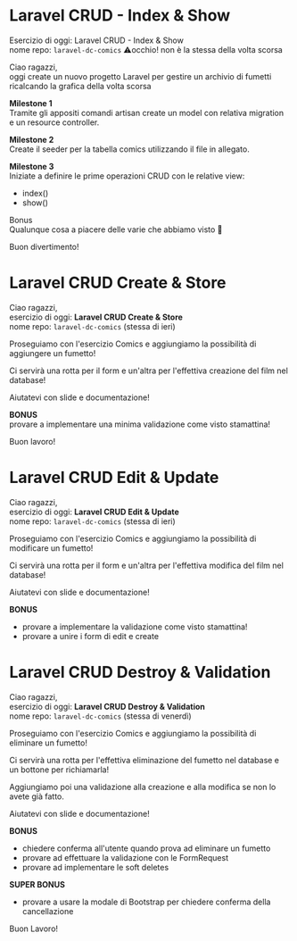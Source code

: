 # Laravel CRUD - Index & Show

Esercizio di oggi: Laravel CRUD - Index & Show  
nome repo: `laravel-dc-comics` :warning:occhio! non è la stessa della volta scorsa

Ciao ragazzi,  
oggi create un nuovo progetto Laravel per gestire un archivio di fumetti ricalcando la grafica della volta scorsa

**Milestone 1**  
Tramite gli appositi comandi artisan create un model con relativa migration e un resource controller.

**Milestone 2**  
Create il seeder per la tabella comics utilizzando il file in allegato.

**Milestone 3**  
Iniziate a definire le prime operazioni CRUD con le relative view:

-   index()
-   show()

Bonus  
Qualunque cosa a piacere delle varie che abbiamo visto :slightly_smiling_face:

Buon divertimento!

# Laravel CRUD Create & Store

Ciao ragazzi,  
esercizio di oggi: **Laravel CRUD Create & Store**  
nome repo: `laravel-dc-comics` (stessa di ieri)

Proseguiamo con l'esercizio Comics e aggiungiamo la possibilità di aggiungere un fumetto!

Ci servirà una rotta per il form e un'altra per l'effettiva creazione del film nel database!

Aiutatevi con slide e documentazione!

**BONUS**  
provare a implementare una minima validazione come visto stamattina!

Buon lavoro!

# Laravel CRUD Edit & Update

Ciao ragazzi,  
esercizio di oggi: **Laravel CRUD Edit & Update**  
nome repo: `laravel-dc-comics` (stessa di ieri)

Proseguiamo con l'esercizio Comics e aggiungiamo la possibilità di modificare un fumetto!

Ci servirà una rotta per il form e un'altra per l'effettiva modifica del film nel database!

Aiutatevi con slide e documentazione!

**BONUS**

-   provare a implementare la validazione come visto stamattina!
-   provare a unire i form di edit e create

# Laravel CRUD Destroy & Validation

Ciao ragazzi,  
esercizio di oggi: **Laravel CRUD Destroy & Validation**  
nome repo: `laravel-dc-comics` (stessa di venerdì)

Proseguiamo con l'esercizio Comics e aggiungiamo la possibilità di eliminare un fumetto!

Ci servirà una rotta per l'effettiva eliminazione del fumetto nel database e un bottone per richiamarla!

Aggiungiamo poi una validazione alla creazione e alla modifica se non lo avete già fatto.

Aiutatevi con slide e documentazione!

**BONUS**

-   chiedere conferma all'utente quando prova ad eliminare un fumetto
-   provare ad effettuare la validazione con le FormRequest
-   provare ad implementare le soft deletes

**SUPER BONUS**

-   provare a usare la modale di Bootstrap per chiedere conferma della cancellazione

Buon Lavoro!
